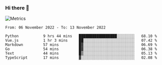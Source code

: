 ### Hi there 👋

![Metrics](https://github.com/radoapx/radoapx/blob/main/github-metrics.svg)

<!--START_SECTION:waka-->

```text
From: 06 November 2022 - To: 13 November 2022

Python           9 hrs 44 mins   █████████████████░░░░░░░░   68.10 %
Vue.js           1 hr 3 mins     ██░░░░░░░░░░░░░░░░░░░░░░░   07.42 %
Markdown         57 mins         █▓░░░░░░░░░░░░░░░░░░░░░░░   06.69 %
Go               54 mins         █▓░░░░░░░░░░░░░░░░░░░░░░░   06.38 %
Text             44 mins         █▒░░░░░░░░░░░░░░░░░░░░░░░   05.13 %
TypeScript       17 mins         ▓░░░░░░░░░░░░░░░░░░░░░░░░   02.08 %
```

<!--END_SECTION:waka-->

<!--
**radoapx/radoapx** is a ✨ _special_ ✨ repository because its `README.md` (this file) appears on your GitHub profile.

Here are some ideas to get you started:

- 🔭 I’m currently working on ...
- 🌱 I’m currently learning ...
- 👯 I’m looking to collaborate on ...
- 🤔 I’m looking for help with ...
- 💬 Ask me about ...
- 📫 How to reach me: ...
- 😄 Pronouns: ...
- ⚡ Fun fact: ...
-->
